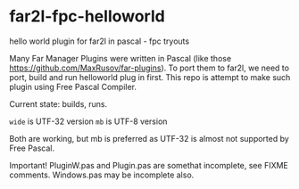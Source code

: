 # far2l-fpc-helloworld
hello world plugin for far2l in pascal - fpc tryouts

Many Far Manager Plugins were written in Pascal (like those https://github.com/MaxRusov/far-plugins). To port them to far2l, we need to port, build and run helloworld plug in first. This repo is attempt to make such plugin using Free Pascal Compiler.

Current state: builds, runs.

`wide` is UTF-32 version
`mb` is UTF-8 version

Both are working, but mb is preferred as UTF-32 is almost not supported by Free Pascal.

Important! PluginW.pas and Plugin.pas are somethat incomplete, see FIXME comments.
Windows.pas may be incomplete also.
